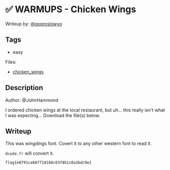 # ✅ WARMUPS - Chicken Wings

Writeup by: [@goproslowyo](https://github.com/goproslowyo)

## Tags

- easy

Files:

- [chicken_wings](./chicken_wings)

## Description

Author: @JohnHammond

I ordered chicken wings at the local restaurant, but uh... this really isn't what I was expecting...  Download the file(s) below.

## Writeup

This was wingdings font. Covert it to any other western font to read it.

`dcode.fr` will convert it.

`flag{e0791ce68f718188c0378b1c0a3bdc9e}`
